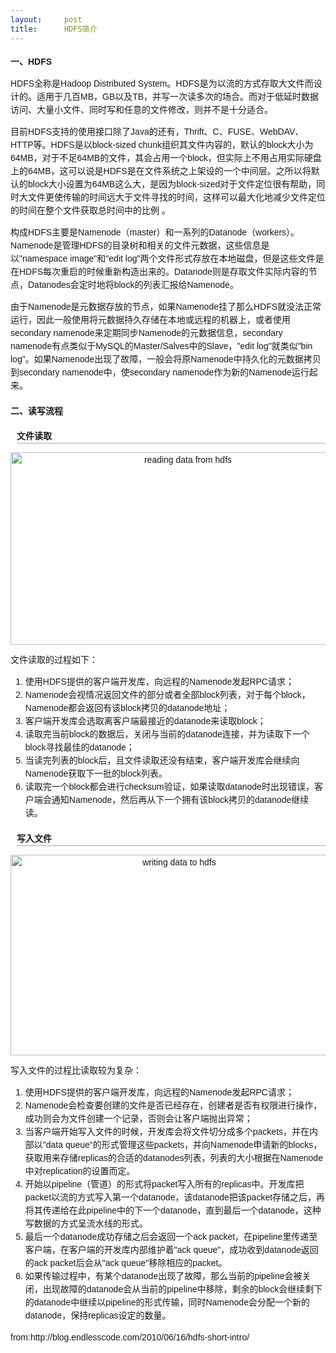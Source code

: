 ```yaml
---
layout:     post
title:      HDFS简介
---
```

<div id="article_content" class="article_content clearfix csdn-tracking-statistics" data-pid="blog" data-mod="popu_307" data-dsm="post">
								            <link rel="stylesheet" href="https://csdnimg.cn/release/phoenix/template/css/ck_htmledit_views-f76675cdea.css">
						<div class="htmledit_views" id="content_views">
                
<h2 style="font-size:14px;font-family:Arial;line-height:21px;">
一、HDFS</h2>
<p style="font-family:Arial;font-size:14px;line-height:21px;">
HDFS全称是Hadoop Distributed System。HDFS是为以流的方式存取大文件而设计的。适用于几百MB，GB以及TB，并写一次读多次的场合。而对于低延时数据访问、大量小文件、同时写和任意的文件修改，则并不是十分适合。</p>
<p style="font-family:Arial;font-size:14px;line-height:21px;">
目前HDFS支持的使用接口除了Java的还有，Thrift、C、FUSE、WebDAV、HTTP等。HDFS是以block-sized chunk组织其文件内容的，默认的block大小为64MB，对于不足64MB的文件，其会占用一个block，但实际上不用占用实际硬盘上的64MB，这可以说是HDFS是在文件系统之上架设的一个中间层。之所以将默认的block大小设置为64MB这么大，是因为block-sized对于文件定位很有帮助，同时大文件更使传输的时间远大于文件寻找的时间，这样可以最大化地减少文件定位的时间在整个文件获取总时间中的比例
 。</p>
<p style="font-family:Arial;font-size:14px;line-height:21px;">
构成HDFS主要是Namenode（master）和一系列的Datanode（workers）。Namenode是管理HDFS的目录树和相关的文件元数据，这些信息是以"namespace image"和"edit log"两个文件形式存放在本地磁盘，但是这些文件是在HDFS每次重启的时候重新构造出来的。Datanode则是存取文件实际内容的节点，Datanodes会定时地将block的列表汇报给Namenode。</p>
<p style="font-family:Arial;font-size:14px;line-height:21px;">
由于Namenode是元数据存放的节点，如果Namenode挂了那么HDFS就没法正常运行，因此一般使用将元数据持久存储在本地或远程的机器上，或者使用secondary namenode来定期同步Namenode的元数据信息，secondary namenode有点类似于MySQL的Master/Salves中的Slave，"edit log"就类似"bin log"。如果Namenode出现了故障，一般会将原Namenode中持久化的元数据拷贝到secondary namenode中，使secondary
 namenode作为新的Namenode运行起来。<span id="more-915"></span></p>
<h2 style="font-size:14px;font-family:Arial;line-height:21px;">
二、读写流程</h2>
<h3 style="font-size:14px;border-bottom-width:1px;border-bottom-style:solid;border-bottom-color:rgb(170,170,170);font-family:Arial;margin-left:10px;line-height:21px;">
文件读取</h3>
<p style="font-family:Arial;font-size:14px;line-height:21px;text-align:center;">
<img class="aligncenter size-full wp-image-919" title="reading data from hdfs" alt="reading data from hdfs" src="http://blog.endlesscode.com/wp-content/uploads/2010/06/reading-data-from-hdfs.png" height="308" width="552" style="border:0px;"></p>
<p style="font-family:Arial;font-size:14px;line-height:21px;">
文件读取的过程如下：</p>
<ol style="font-family:Arial;font-size:14px;line-height:21px;"><li>使用HDFS提供的客户端开发库，向远程的Namenode发起RPC请求；</li><li>Namenode会视情况返回文件的部分或者全部block列表，对于每个block，Namenode都会返回有该block拷贝的datanode地址；</li><li>客户端开发库会选取离客户端最接近的datanode来读取block；</li><li>读取完当前block的数据后，关闭与当前的datanode连接，并为读取下一个block寻找最佳的datanode；</li><li>当读完列表的block后，且文件读取还没有结束，客户端开发库会继续向Namenode获取下一批的block列表。</li><li>读取完一个block都会进行checksum验证，如果读取datanode时出现错误，客户端会通知Namenode，然后再从下一个拥有该block拷贝的datanode继续读。</li></ol><p style="font-family:Arial;font-size:14px;line-height:21px;text-align:center;">
</p>
<h3 style="font-size:14px;border-bottom-width:1px;border-bottom-style:solid;border-bottom-color:rgb(170,170,170);font-family:Arial;margin-left:10px;line-height:21px;">
写入文件</h3>
<p style="font-family:Arial;font-size:14px;line-height:21px;text-align:center;">
<img class="aligncenter size-full wp-image-922" title="writing data to hdfs" alt="writing data to hdfs" src="http://blog.endlesscode.com/wp-content/uploads/2010/06/writing-data-to-hdfs.png" height="321" width="524" style="border:0px;"></p>
<p style="font-family:Arial;font-size:14px;line-height:21px;">
写入文件的过程比读取较为复杂：</p>
<ol style="font-family:Arial;font-size:14px;line-height:21px;"><li>使用HDFS提供的客户端开发库，向远程的Namenode发起RPC请求；</li><li>Namenode会检查要创建的文件是否已经存在，创建者是否有权限进行操作，成功则会为文件创建一个记录，否则会让客户端抛出异常；</li><li>当客户端开始写入文件的时候，开发库会将文件切分成多个packets，并在内部以"data queue"的形式管理这些packets，并向Namenode申请新的blocks，获取用来存储replicas的合适的datanodes列表，列表的大小根据在Namenode中对replication的设置而定。</li><li>开始以pipeline（管道）的形式将packet写入所有的replicas中。开发库把packet以流的方式写入第一个datanode，该datanode把该packet存储之后，再将其传递给在此pipeline中的下一个datanode，直到最后一个datanode，这种写数据的方式呈流水线的形式。</li><li>最后一个datanode成功存储之后会返回一个ack packet，在pipeline里传递至客户端，在客户端的开发库内部维护着"ack queue"，成功收到datanode返回的ack packet后会从"ack queue"移除相应的packet。</li><li>如果传输过程中，有某个datanode出现了故障，那么当前的pipeline会被关闭，出现故障的datanode会从当前的pipeline中移除，剩余的block会继续剩下的datanode中继续以pipeline的形式传输，同时Namenode会分配一个新的datanode，保持replicas设定的数量。</li></ol><p style="font-family:Arial;font-size:14px;line-height:21px;">
from:http://blog.endlesscode.com/2010/06/16/hdfs-short-intro/</p>
            </div>
                </div>